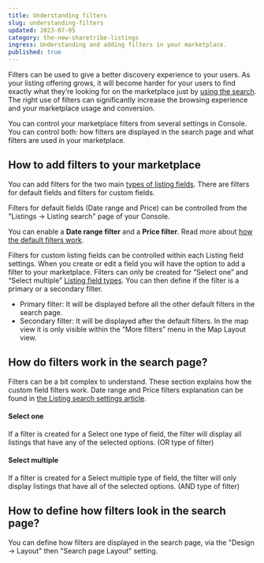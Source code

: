 ```yaml
---
title: Understanding filters
slug: understanding-filters
updated: 2023-07-05
category: the-new-sharetribe-listings
ingress: Understanding and adding filters in your marketplace.
published: true
---
```


Filters can be used to give a better discovery experience to your users.
As your listing offering grows, it will become harder for your users to
find exactly what they’re looking for on the marketplace just by
[using the search](https://www.sharetribe.com/docs/the-new-sharetribe/how-search-works/).
The right use of filters can significantly increase the browsing
experience and your marketplace usage and conversion.

You can control your marketplace filters from several settings in
Console. You can control both: how filters are displayed in the search
page and what filters are used in your marketplace.

## How to add filters to your marketplace

You can add filters for the two main
[types of listing fields](https://www.sharetribe.com/docs/the-new-sharetribe/listing-fields/).
There are filters for default fields and filters for custom fields.

Filters for default fields (Date range and Price) can be controlled from
the "Listings -> Listing search" page of your Console.

You can enable a **Date range filter** and a **Price filter**. Read more
about
[how the default filters work](https://www.sharetribe.com/docs/the-new-sharetribe/listing-search-settings/#filters).

Filters for custom listing fields can be controlled within each Listing
field settings. When you create or edit a field you will have the option
to add a filter to your marketplace. Filters can only be created for
“Select one” and “Select multiple”
[Listing field types](https://www.sharetribe.com/docs/the-new-sharetribe/listing-fields/).
You can then define if the filter is a primary or a secondary filter.

- Primary filter: It will be displayed before all the other default
  filters in the search page.
- Secondary filter: It will be displayed after the default filters. In
  the map view it is only visible within the “More filters” menu in the
  Map Layout view.

## How do filters work in the search page?

Filters can be a bit complex to understand. These section explains how
the custom field filters work. Date range and Price filters explanation
can be found in
[the Listing search settings article](https://www.sharetribe.com/docs/the-new-sharetribe/listing-search-settings/#filters).

#### Select one

If a filter is created for a Select one type of field, the filter will
display all listings that have any of the selected options. (OR type of
filter)

#### Select multiple

If a filter is created for a Select multiple type of field, the filter
will only display listings that have all of the selected options. (AND
type of filter)

## How to define how filters look in the search page?

You can define how filters are displayed in the search page, via the
"Design -> Layout" then "Search page Layout" setting.
